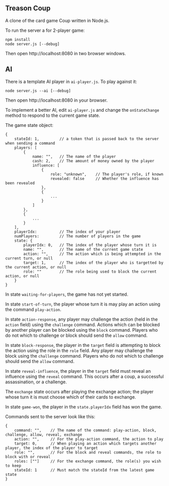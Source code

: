 Treason Coup
------------

A clone of the card game Coup written in Node.js.

To run the server a for 2-player game:

    npm install
    node server.js [--debug]

Then open http://localhost:8080 in two browser windows.

AI
--

There is a template AI player in `ai-player.js`. To play against it:

    node server.js --ai [--debug]

Then open http://localhost:8080 in your browser.

To implement a better AI, edit `ai-player.js` and change the `onStateChange` method to respond to the current game state.

The game state object:

    {
        stateId: 1,         // a token that is passed back to the server when sending a command
        players: [
            {
                name: "",   // The name of the player
                cash: 2,    // The amount of money owned by the player
                influence: [
                    {
                        role: "unknown",    // The player's role, if known
                        revealed: false     // Whether the influence has been revealed
                    },
                    {
                        ...
                    }
                ]
            },
            {
                ...
            }
        ],
        playerIdx:          // The index of your player
        numPlayers:         // The number of players in the game
        state: {
            playerIdx: 0,   // The index of the player whose turn it is
            name: "",       // The name of the current game state
            action: "",     // The action which is being attempted in the current turn, or null
            target: 1,      // The index of the player who is targetted by the current action, or null
            role: ""        // The role being used to block the current action, or null
        }
    }

In state `waiting-for-players`, the game has not yet started.

In state `start-of-turn`, the player whose turn it is may play an action using the command `play-action`.

In state `action-response`, any player may challenge the action (held in the `action` field) using the `challenge` command. Actions which can be blocked by another player can be blocked using the `block` command. Players who do not which to challenge or block should send the `allow` command.

In state `block-response`, the player in the `target` field is attempting to block the action using the role in the `role` field. Any player may challenge the block using the `challenge` command. Players who do not which to challenge should send the `allow` command.

In state `reveal-influence`, the player in the `target` field must reveal an influence using the `reveal` command. This occurs after a coup, a successful assassination, or a challenge.

The `exchange` state occurs after playing the exchange action; the player whose turn it is must choose which of their cards to exchange.

In state `game-won`, the player in the `state.playerIdx` field has won the game.

Commands sent to the server look like this:

    {
        command: "",    // The name of the command: play-action, block, challenge, allow, reveal, exchange
        action: "",     // For the play-action command, the action to play
        target: 0,      // When playing an action which targets another player, the index of the player to target
        role: "",       // For the block and reveal commands, the role to block with or reveal
        roles: [""]     // For the exchange command, the role(s) you wish to keep
        stateId: 1      // Must match the stateId from the latest game state
    }
